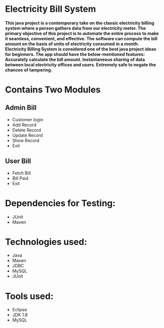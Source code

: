 #       Electricity Bill System

#### This java project is a contemporary take on the classic electricity billing system where a person gathers data from our electricity meter. The primary objective of this project is to automate the entire process to make it seamless, convenient, and effective. The software can compute the bill amount on the basis of units of electricity consumed in a month. Electricity Billing System is considered one of the best java project ideas for beginners. The app should have the below-mentioned features: Accurately calculate the bill amount. Instantaneous sharing of data between local electricity offices and users. Extremely safe to negate the chances of tampering.

# Contains Two Modules

## Admin Bill 
- Customer login
- Add Record
- Delete Record
- Update Record
- Show Record
- Exit

## User Bill
- Fetch Bill
- Bill Paid
- Exit

# Dependencies for Testing:
- JUnit
- Maven

# Technologies used:
- Java
- Maven
- JDBC
- MySQL
- JUnit  

# Tools used:
- Eclipse
- JDK 1.8
- MySQL
